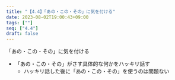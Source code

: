 ```yaml
---
title: "【4.4】「あの・この・その」に気を付ける"
date: 2023-08-02T19:00:43+09:00
tags: [""]
seq: ["4.4"]
draft: false
---
```


「あの・この・その」に気を付ける
- 「あの・この・その」がさす具体的な何かをハッキリ話す
  - ハッキリ話した後に「あの・この・その」を使うのは問題ない
  